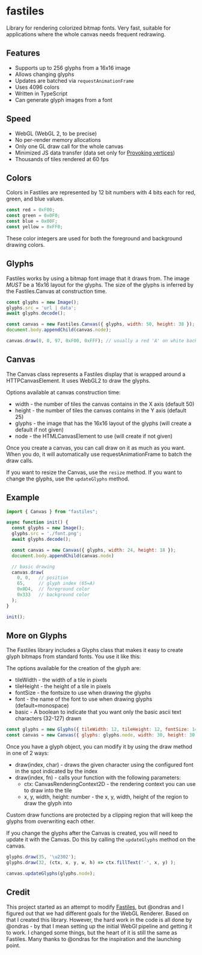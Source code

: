 # fastiles

Library for rendering colorized bitmap fonts. Very fast, suitable for applications where the whole canvas needs frequent redrawing.

## Features

  - Supports up to 256 glyphs from a 16x16 image
  - Allows changing glyphs
  - Updates are batched via `requestAnimationFrame`
  - Uses 4096 colors
  - Written in TypeScript
  - Can generate glyph images from a font

## Speed

  - WebGL (WebGL 2, to be precise)
  - No per-render memory allocations
  - Only one GL draw call for the whole canvas
  - Minimized JS data transfer (data set only for [Provoking vertices](https://www.khronos.org/opengl/wiki/Primitive#Provoking_vertex))
  - Thousands of tiles rendered at 60 fps

## Colors

Colors in Fastiles are represented by 12 bit numbers with 4 bits each for red, green, and blue values.

```js
const red = 0xF00;
const green = 0x0F0;
const blue = 0x00F;
const yellow = 0xFF0;
```

These color integers are used for both the foreground and background drawing colors.

## Glyphs

Fastiles works by using a bitmap font image that it draws from.  The image *MUST* be a 16x16 layout for the glyphs.  The size of the glyphs is inferred by the Fastiles.Canvas at construction time.

```js
const glyphs = new Image();
glyphs.src = 'url | data';
await glyphs.decode();

const canvas = new Fastiles.Canvas({ glyphs, width: 50, height: 38 });
document.body.appendChild(canvas.node);

canvas.draw(0, 0, 97, 0xF00, 0xFFF); // usually a red 'A' on white background.
```

## Canvas

The Canvas class represents a Fastiles display that is wrapped around a HTTPCanvasElement.  It uses WebGL2 to draw the glyphs.

Options available at canvas construction time:
- width - the number of tiles the canvas contains in the X axis (default 50)
- height - the number of tiles the canvas contains in the Y axis (default 25)
- glyphs - the image that has the 16x16 layout of the glyphs (will create a default if not given)
- node - the HTMLCanvasElement to use (will create if not given)

Once you create a canvas, you can call draw on it as much as you want.  When you do, it will automatically use requestAnimationFrame to batch the draw calls.

If you want to resize the Canvas, use the `resize` method.  If you want to change the glyphs, use the `updateGlyphs` method.

## Example

```js
import { Canvas } from "fastiles";

async function init() {
  const glyphs = new Image();
  glyphs.src = './font.png';
  await glyphs.decode();

  const canvas = new Canvas({ glyphs, width: 24, height: 18 });
  document.body.appendChild(canvas.node)

  // basic drawing
  canvas.draw(
  	0, 0,   // position
  	65,     // glyph index (65=A)
  	0x0D4,  // foreground color 
  	0x333   // background color 
  );
}

init();
```

## More on Glyphs

The Fastiles library includes a Glyphs class that makes it easy to create glyph bitmaps from standard fonts.  You use it like this:

The options available for the creation of the glyph are:
* tileWidth - the width of a tile in pixels
* tileHeight - the height of a tile in pixels
* fontSize - the fontsize to use when drawing the glyphs
* font - the name of the font to use when drawing glyphs (default=monospace)
* basic - A boolean to indicate that you want only the basic ascii text characters (32-127) drawn

```js
const glyphs = new Glyphs({ tileWidth: 12, tileHeight: 12, fontSize: 14, font: 'monospace' });
const canvas = new Canvas({ glyphs: glyphs.node, width: 30, height: 30 });
```

Once you have a glyph object, you can modify it by using the draw method in one of 2 ways:
* draw(index, char) - draws the given character using the configured font in the spot indicated by the index
* draw(index, fn) - calls your function with the following parameters:
  - ctx: CanvasRenderingContext2D - the rendering context you can use to draw into the tile
  - x, y, width, height: number - the x, y, width, height of the region to draw the glyph into

Custom draw functions are protected by a clipping region that will keep the glyphs from overwriting each other.

If you change the glyphs after the Canvas is created, you will need to update it with the Canvas.  Do this by calling the `updateGlyphs` method on the canvas.

```js
glyphs.draw(35, '\u2302');
glyphs.draw(32, (ctx, x, y, w, h) => ctx.fillText('-', x, y) );

canvas.updateGlyphs(glyphs.node);
```

## Credit

This project started as an attempt to modify [Fastiles](https://github.com/ondras/fastiles), but @ondras and I figured out that we had different goals for the WebGL Renderer.  Based on that I created this library.  However, the hard work in the code is all done by @ondras - by that I mean setting up the initial WebGl pipeline and getting it to work.  I changed some things, but the heart of it is still the same as Fastiles.  Many thanks to @ondras for the inspiration and the launching point.
